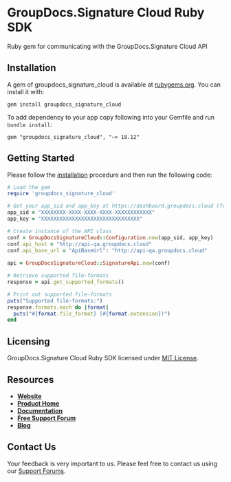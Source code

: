 # GroupDocs.Signature Cloud Ruby SDK
Ruby gem for communicating with the GroupDocs.Signature Cloud API

## Installation

A gem of groupdocs_signature_cloud is available at [rubygems.org](https://rubygems.org). You can install it with:

```shell
gem install groupdocs_signature_cloud
```    

To add dependency to your app copy following into your Gemfile and run `bundle install`:

```
gem "groupdocs_signature_cloud", "~> 18.12"
```

## Getting Started

Please follow the [installation](#installation) procedure and then run the following code:
```ruby
# Load the gem
require 'groupdocs_signature_cloud'

# Get your app_sid and app_key at https://dashboard.groupdocs.cloud (free registration is required).
app_sid = "XXXXXXXX-XXXX-XXXX-XXXX-XXXXXXXXXXXX"
app_key = "XXXXXXXXXXXXXXXXXXXXXXXXXXXXXXXX"

# Create instance of the API class
conf = GroupDocsSignatureCloud::Configuration.new(app_sid, app_key)
conf.api_host = "http://api-qa.groupdocs.cloud"
conf.api_base_url = "ApiBaseUrl": "http://api-qa.groupdocs.cloud"
			
api = GroupDocsSignatureCloud::SignatureApi.new(conf)

# Retrieve supported file-formats
response = api.get_supported_formats()

# Print out supported file-formats
puts("Supported file-formats:")
response.formats.each do |format|
  puts("#{format.file_format} (#{format.extension})") 
end
```

## Licensing
GroupDocs.Signature Cloud Ruby SDK licensed under [MIT License](LICENSE).

## Resources
+ [**Website**](https://www.groupdocs.cloud)
+ [**Product Home**](https://products.groupdocs.cloud/signature)
+ [**Documentation**](https://docs.groupdocs.cloud/display/signaturecloud/Home)
+ [**Free Support Forum**](https://forum.groupdocs.cloud/c/signature)
+ [**Blog**](https://blog.groupdocs.cloud/category/signature)

## Contact Us
Your feedback is very important to us. Please feel free to contact us using our [Support Forums](https://forum.groupdocs.cloud/c/signature).